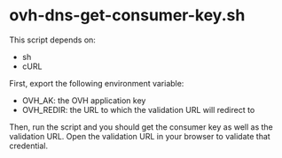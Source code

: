ovh-dns-get-consumer-key.sh
===========================

This script depends on:
* sh
* cURL

First, export the following environment variable:
* OVH_AK: the OVH application key
* OVH_REDIR: the URL to which the validation URL will redirect to

Then, run the script and you should get the consumer key as well as the
validation URL.
Open the validation URL in your browser to validate that credential.
